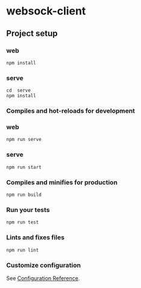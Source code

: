 # websock-client

## Project setup
### web
```
npm install
```
### serve
```
cd  serve
npm install
```

### Compiles and hot-reloads for development
### web
```
npm run serve
```
### serve
```
npm run start
```
### Compiles and minifies for production
```
npm run build
```

### Run your tests
```
npm run test
```

### Lints and fixes files
```
npm run lint
```

### Customize configuration
See [Configuration Reference](https://cli.vuejs.org/config/).
